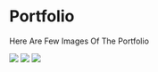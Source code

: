 # Portfolio

Here Are Few Images Of The Portfolio

<img src="https://cdn.discordapp.com/attachments/940850824496697385/1062292726734925874/image.png">
<img src="https://cdn.discordapp.com/attachments/940850824496697385/1062292726734925874/image.png">
<img src="https://cdn.discordapp.com/attachments/940850824496697385/1062292777230143528/image.png">
